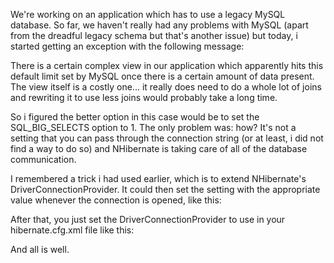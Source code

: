 We're working on an application which has to use a legacy MySQL database.  So far, we haven't really had any problems with MySQL (apart from the dreadful legacy schema but that's another issue) but today, i started getting an exception with the following message:

<script src="https://gist.github.com/3684360.js?file=s1.txt"></script>

There is a certain complex view in our application which apparently hits this default limit set by MySQL once there is a certain amount of data present.  The view itself is a costly one... it really does need to do a whole lot of joins and rewriting it to use less joins would probably take a long time.

So i figured the better option in this case would be to set the SQL_BIG_SELECTS option to 1.  The only problem was: how? It's not a setting that you can pass through the connection string (or at least, i did not find a way to do so) and NHibernate is taking care of all of the database communication.

I remembered a trick i had used earlier, which is to extend NHibernate's DriverConnectionProvider.  It could then set the setting with the appropriate value whenever the connection is opened, like this:

<script src="https://gist.github.com/3684360.js?file=s2.cs"></script>

After that, you just set the DriverConnectionProvider to use in your hibernate.cfg.xml file like this:

<script src="https://gist.github.com/3684360.js?file=s3.xml"></script>

And all is well.